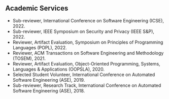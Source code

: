 ## Academic Services
- Sub-reviewer, International Conference on Software Engineering (ICSE), 2022.
- Sub-reviewer, IEEE Symposium on Security and Privacy (IEEE S&P), 2022.
- Reviewer, Artifact Evaluation, Symposium on Principles of Programming Languages (POPL), 2022.
- Reviewer, ACM Transactions on Software Engineering and Methodology (TOSEM), 2021.
- Reviewer, Artifact Evaluation, Object-Oriented Programming, Systems, Languages & Applications (OOPSLA), 2020.
- Selected Student Volunteer, International Conference on Automated Software Engineering (ASE), 2019.
- Sub-reviewer, Research Track, International Conference on Automated Software Engineering (ASE), 2018.
